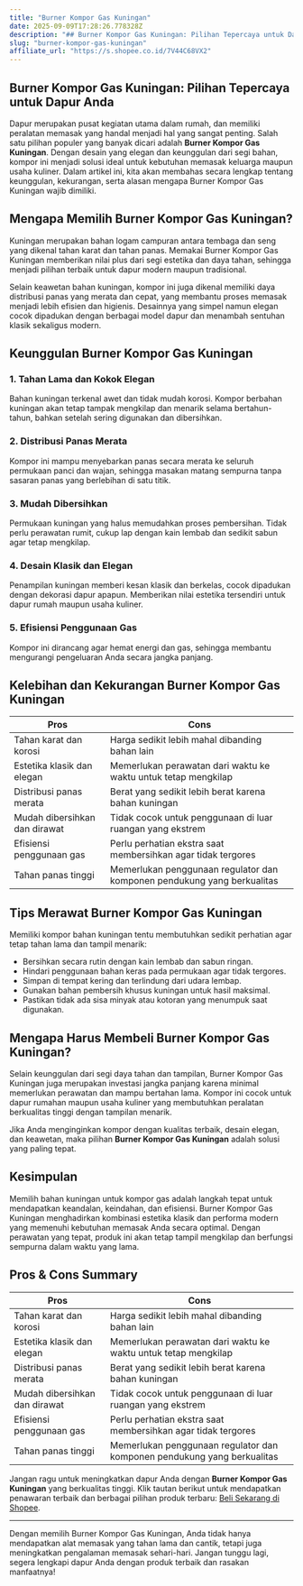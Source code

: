 ```yaml
---
title: "Burner Kompor Gas Kuningan"
date: 2025-09-09T17:28:26.778328Z
description: "## Burner Kompor Gas Kuningan: Pilihan Tepercaya untuk Dapur Anda..."
slug: "burner-kompor-gas-kuningan"
affiliate_url: "https://s.shopee.co.id/7V44C68VX2"
---
```

## Burner Kompor Gas Kuningan: Pilihan Tepercaya untuk Dapur Anda

Dapur merupakan pusat kegiatan utama dalam rumah, dan memiliki peralatan memasak yang handal menjadi hal yang sangat penting. Salah satu pilihan populer yang banyak dicari adalah **Burner Kompor Gas Kuningan**. Dengan desain yang elegan dan keunggulan dari segi bahan, kompor ini menjadi solusi ideal untuk kebutuhan memasak keluarga maupun usaha kuliner. Dalam artikel ini, kita akan membahas secara lengkap tentang keunggulan, kekurangan, serta alasan mengapa Burner Kompor Gas Kuningan wajib dimiliki.

## Mengapa Memilih Burner Kompor Gas Kuningan?

Kuningan merupakan bahan logam campuran antara tembaga dan seng yang dikenal tahan karat dan tahan panas. Memakai Burner Kompor Gas Kuningan memberikan nilai plus dari segi estetika dan daya tahan, sehingga menjadi pilihan terbaik untuk dapur modern maupun tradisional.

Selain keawetan bahan kuningan, kompor ini juga dikenal memiliki daya distribusi panas yang merata dan cepat, yang membantu proses memasak menjadi lebih efisien dan higienis. Desainnya yang simpel namun elegan cocok dipadukan dengan berbagai model dapur dan menambah sentuhan klasik sekaligus modern.

## Keunggulan Burner Kompor Gas Kuningan

### 1. Tahan Lama dan Kokok Elegan

Bahan kuningan terkenal awet dan tidak mudah korosi. Kompor berbahan kuningan akan tetap tampak mengkilap dan menarik selama bertahun-tahun, bahkan setelah sering digunakan dan dibersihkan.

### 2. Distribusi Panas Merata

Kompor ini mampu menyebarkan panas secara merata ke seluruh permukaan panci dan wajan, sehingga masakan matang sempurna tanpa sasaran panas yang berlebihan di satu titik.

### 3. Mudah Dibersihkan

Permukaan kuningan yang halus memudahkan proses pembersihan. Tidak perlu perawatan rumit, cukup lap dengan kain lembab dan sedikit sabun agar tetap mengkilap.

### 4. Desain Klasik dan Elegan

Penampilan kuningan memberi kesan klasik dan berkelas, cocok dipadukan dengan dekorasi dapur apapun. Memberikan nilai estetika tersendiri untuk dapur rumah maupun usaha kuliner.

### 5. Efisiensi Penggunaan Gas

Kompor ini dirancang agar hemat energi dan gas, sehingga membantu mengurangi pengeluaran Anda secara jangka panjang.

## Kelebihan dan Kekurangan Burner Kompor Gas Kuningan

| **Pros** | **Cons** |
| --- | --- |
| Tahan karat dan korosi | Harga sedikit lebih mahal dibanding bahan lain |
| Estetika klasik dan elegan | Memerlukan perawatan dari waktu ke waktu untuk tetap mengkilap |
| Distribusi panas merata | Berat yang sedikit lebih berat karena bahan kuningan |
| Mudah dibersihkan dan dirawat | Tidak cocok untuk penggunaan di luar ruangan yang ekstrem |
| Efisiensi penggunaan gas | Perlu perhatian ekstra saat membersihkan agar tidak tergores |
| Tahan panas tinggi | Memerlukan penggunaan regulator dan komponen pendukung yang berkualitas |

## Tips Merawat Burner Kompor Gas Kuningan

Memiliki kompor bahan kuningan tentu membutuhkan sedikit perhatian agar tetap tahan lama dan tampil menarik:

- Bersihkan secara rutin dengan kain lembab dan sabun ringan.
- Hindari penggunaan bahan keras pada permukaan agar tidak tergores.
- Simpan di tempat kering dan terlindung dari udara lembap.
- Gunakan bahan pembersih khusus kuningan untuk hasil maksimal.
- Pastikan tidak ada sisa minyak atau kotoran yang menumpuk saat digunakan.

## Mengapa Harus Membeli Burner Kompor Gas Kuningan?

Selain keunggulan dari segi daya tahan dan tampilan, Burner Kompor Gas Kuningan juga merupakan investasi jangka panjang karena minimal memerlukan perawatan dan mampu bertahan lama. Kompor ini cocok untuk dapur rumahan maupun usaha kuliner yang membutuhkan peralatan berkualitas tinggi dengan tampilan menarik.

Jika Anda menginginkan kompor dengan kualitas terbaik, desain elegan, dan keawetan, maka pilihan **Burner Kompor Gas Kuningan** adalah solusi yang paling tepat.

## Kesimpulan

Memilih bahan kuningan untuk kompor gas adalah langkah tepat untuk mendapatkan keandalan, keindahan, dan efisiensi. Burner Kompor Gas Kuningan menghadirkan kombinasi estetika klasik dan performa modern yang memenuhi kebutuhan memasak Anda secara optimal. Dengan perawatan yang tepat, produk ini akan tetap tampil mengkilap dan berfungsi sempurna dalam waktu yang lama.

## Pros & Cons Summary

| **Pros** | **Cons** |
| --- | --- |
| Tahan karat dan korosi | Harga sedikit lebih mahal dibanding bahan lain |
| Estetika klasik dan elegan | Memerlukan perawatan dari waktu ke waktu untuk tetap mengkilap |
| Distribusi panas merata | Berat yang sedikit lebih berat karena bahan kuningan |
| Mudah dibersihkan dan dirawat | Tidak cocok untuk penggunaan di luar ruangan yang ekstrem |
| Efisiensi penggunaan gas | Perlu perhatian ekstra saat membersihkan agar tidak tergores |
| Tahan panas tinggi | Memerlukan penggunaan regulator dan komponen pendukung yang berkualitas |

Jangan ragu untuk meningkatkan dapur Anda dengan **Burner Kompor Gas Kuningan** yang berkualitas tinggi. Klik tautan berikut untuk mendapatkan penawaran terbaik dan berbagai pilihan produk terbaru: [Beli Sekarang di Shopee](https://s.shopee.co.id/7V44C68VX2).

---

Dengan memilih Burner Kompor Gas Kuningan, Anda tidak hanya mendapatkan alat memasak yang tahan lama dan cantik, tetapi juga meningkatkan pengalaman memasak sehari-hari. Jangan tunggu lagi, segera lengkapi dapur Anda dengan produk terbaik dan rasakan manfaatnya!